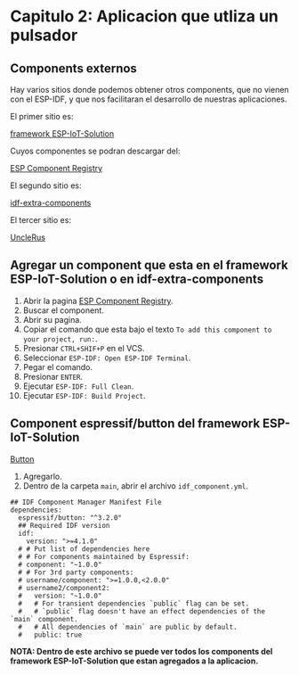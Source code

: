 # Capitulo 2: Aplicacion que utliza un pulsador

## Components externos

Hay varios sitios donde podemos obtener otros components, que no vienen con el ESP-IDF, y que nos facilitaran el desarrollo de nuestras aplicaciones.

El primer sitio es:

[framework ESP-IoT-Solution](https://docs.espressif.com/projects/esp-iot-solution/en/latest/index.html)

Cuyos componentes se podran descargar del:

[ESP Component Registry](https://components.espressif.com/)

El segundo sitio es:

[idf-extra-components](https://github.com/espressif/idf-extra-components)

El tercer sitio es:

[UncleRus](https://github.com/UncleRus/esp-idf-lib)

## Agregar un component que esta en el framework ESP-IoT-Solution o en idf-extra-components

1. Abrir la pagina [ESP Component Registry](https://components.espressif.com/).
2. Buscar el component.
3. Abrir su pagina.
4. Copiar el comando que esta bajo el texto `To add this component to your project, run:`.
5. Presionar `CTRL+SHIF+P` en el VCS.
6. Seleccionar `ESP-IDF: Open ESP-IDF Terminal`.
7. Pegar el comando.
8. Presionar `ENTER`.
9. Ejecutar `ESP-IDF: Full Clean`.
10. Ejecutar `ESP-IDF: Build Project`.

## Component espressif/button del framework ESP-IoT-Solution

[Button](https://docs.espressif.com/projects/esp-iot-solution/en/latest/input_device/button.html)

1. Agregarlo.
2. Dentro de la carpeta `main`, abrir el archivo `idf_component.yml`.

```
## IDF Component Manager Manifest File
dependencies:
  espressif/button: "^3.2.0"
  ## Required IDF version
  idf:
    version: ">=4.1.0"
  # # Put list of dependencies here
  # # For components maintained by Espressif:
  # component: "~1.0.0"
  # # For 3rd party components:
  # username/component: ">=1.0.0,<2.0.0"
  # username2/component2:
  #   version: "~1.0.0"
  #   # For transient dependencies `public` flag can be set.
  #   # `public` flag doesn't have an effect dependencies of the `main` component.
  #   # All dependencies of `main` are public by default.
  #   public: true

```

**NOTA: Dentro de este archivo se puede ver todos los components del framework ESP-IoT-Solution que estan agregados a la aplicacion.**
